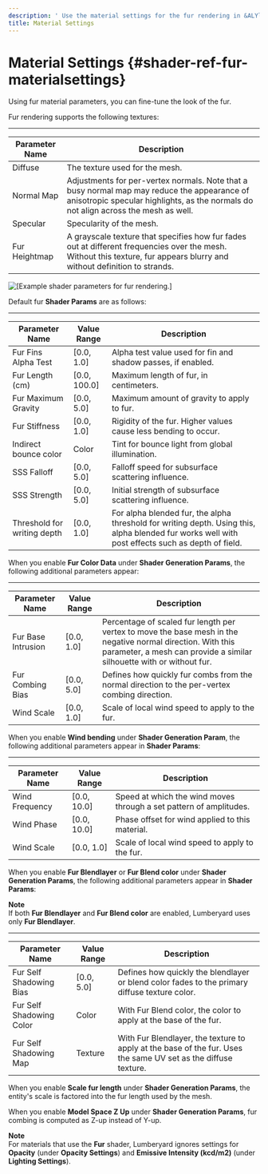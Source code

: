 ```yaml
---
description: ' Use the material settings for the fur rendering in &ALYlong;. '
title: Material Settings
---
```

# Material Settings {#shader-ref-fur-materialsettings}

Using fur material parameters, you can fine\-tune the look of the fur\. 

Fur rendering supports the following textures:


****  

| Parameter Name | Description | 
| --- | --- | 
| Diffuse | The texture used for the mesh\. | 
| Normal Map | Adjustments for per\-vertex normals\. Note that a busy normal map may reduce the appearance of anisotropic specular highlights, as the normals do not align across the mesh as well\. | 
| Specular | Specularity of the mesh\. | 
| Fur Heightmap | A grayscale texture that specifies how fur fades out at different frequencies over the mesh\. Without this texture, fur appears blurry and without definition to strands\. | 

![\[Example shader parameters for fur rendering.\]](/images/userguide/shaders/shader-ref-fur-13-1.png)

Default fur **Shader Params** are as follows:


****  

| Parameter Name | Value Range | Description | 
| --- | --- | --- | 
| Fur Fins Alpha Test | \[0\.0, 1\.0\] | Alpha test value used for fin and shadow passes, if enabled\. | 
| Fur Length \(cm\) | \[0\.0, 100\.0\] | Maximum length of fur, in centimeters\. | 
| Fur Maximum Gravity | \[0\.0, 5\.0\] | Maximum amount of gravity to apply to fur\. | 
| Fur Stiffness | \[0\.0, 1\.0\] | Rigidity of the fur\. Higher values cause less bending to occur\. | 
| Indirect bounce color | Color | Tint for bounce light from global illumination\. | 
| SSS Falloff | \[0\.0, 5\.0\] | Falloff speed for subsurface scattering influence\. | 
| SSS Strength | \[0\.0, 5\.0\] | Initial strength of subsurface scattering influence\. | 
| Threshold for writing depth | \[0\.0, 1\.0\] | For alpha blended fur, the alpha threshold for writing depth\. Using this, alpha blended fur works well with post effects such as depth of field\. | 

When you enable **Fur Color Data** under **Shader Generation Params**, the following additional parameters appear:




****  

| Parameter Name | Value Range | Description | 
| --- | --- | --- | 
| Fur Base Intrusion | \[0\.0, 1\.0\] | Percentage of scaled fur length per vertex to move the base mesh in the negative normal direction\. With this parameter, a mesh can provide a similar silhouette with or without fur\. | 
| Fur Combing Bias | \[0\.0, 5\.0\] | Defines how quickly fur combs from the normal direction to the per\-vertex combing direction\. | 
| Wind Scale | \[0\.0, 1\.0\] | Scale of local wind speed to apply to the fur\. | 

When you enable **Wind bending** under **Shader Generation Param**, the following additional parameters appear in **Shader Params**:




****  

| Parameter Name | Value Range | Description | 
| --- | --- | --- | 
| Wind Frequency | \[0\.0, 10\.0\] | Speed at which the wind moves through a set pattern of amplitudes\. | 
| Wind Phase | \[0\.0, 10\.0\] | Phase offset for wind applied to this material\. | 
| Wind Scale | \[0\.0, 1\.0\] | Scale of local wind speed to apply to the fur\. | 

When you enable **Fur Blendlayer** or **Fur Blend color** under **Shader Generation Params**, the following additional parameters appear in **Shader Params**:

**Note**  
If both **Fur Blendlayer** and **Fur Blend color** are enabled, Lumberyard uses only **Fur Blendlayer**\.


****  

| Parameter Name | Value Range | Description | 
| --- | --- | --- | 
| Fur Self Shadowing Bias | \[0\.0, 5\.0\] | Defines how quickly the blendlayer or blend color fades to the primary diffuse texture color\. | 
| Fur Self Shadowing Color | Color | With Fur Blend color, the color to apply at the base of the fur\. | 
| Fur Self Shadowing Map | Texture | With Fur Blendlayer, the texture to apply at the base of the fur\. Uses the same UV set as the diffuse texture\. | 

When you enable **Scale fur length** under **Shader Generation Params**, the entity's scale is factored into the fur length used by the mesh\. 

When you enable **Model Space Z Up** under **Shader Generation Params**, fur combing is computed as Z\-up instead of Y\-up\.

**Note**  
For materials that use the **Fur** shader, Lumberyard ignores settings for **Opacity** \(under **Opacity Settings**\) and **Emissive Intensity \(kcd/m2\)** \(under **Lighting Settings**\)\.